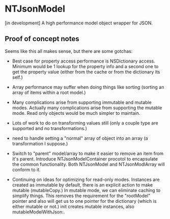 NTJsonModel
===========

[in development] A high performance model object wrapper for JSON.

Proof of concept notes
----------------------

Seems like this all makes sense, but there are some gotchas:

 - Best case for property access performance is NSDictionary access. Minimum would be 1 lookup for the property info
   and a second one to get the property value (either from the cache or from the dictionary its self.)

 - Array performance may suffer when doing things like sorting (sorting an array of items within a root model.)
 
 - Many complications arise from supporting immutable and mutable modes. Actually many complications arise from supporting
   the mutable mode. Read only objects would be much simpler to maintain.
   
 - Lots of work to do on transforming values still (only a couple type are supported and no transformations.)
 
 - need to handle setting a "normal" array of object into an array (a transformation I suppose.)
 
 - Switch to "parent" model/array to make it easier to remove an item from it's parent. Introduce NTJsonModelContainer 
   procotol to encapsulate the common functionality. Both NTJsonModel and NTJsonModlArray will conform to it.
   
 - Continuing on ideas for optimizing for read-only modes. Instances are created as immutable by default, there
   is an explicit action to make mutable (mutableCopy.) In mutable mode, we can eliminate caching to simplify things.
   This removes the requirement for the "rootModel" pointer and also will get us to one pointer for the dictionary 
   (which is either mutable or not.) init creates mutable instances, also mutableModelWithJson:.
   
